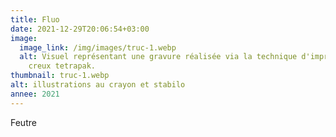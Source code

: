 ```yaml
---
title: Fluo
date: 2021-12-29T20:06:54+03:00
image:
  image_link: /img/images/truc-1.webp
  alt: Visuel représentant une gravure réalisée via la technique d'impression en
    creux tetrapak.
thumbnail: truc-1.webp
alt: illustrations au crayon et stabilo
annee: 2021
---
```

Feutre
